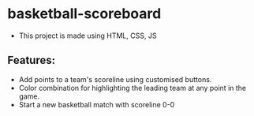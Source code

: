 # basketball-scoreboard

- This project is made using HTML, CSS, JS

## Features:

- Add points to a team's scoreline using customised buttons.
- Color combination for highlighting the leading team at any point in the game.
- Start a new basketball match with scoreline 0-0
